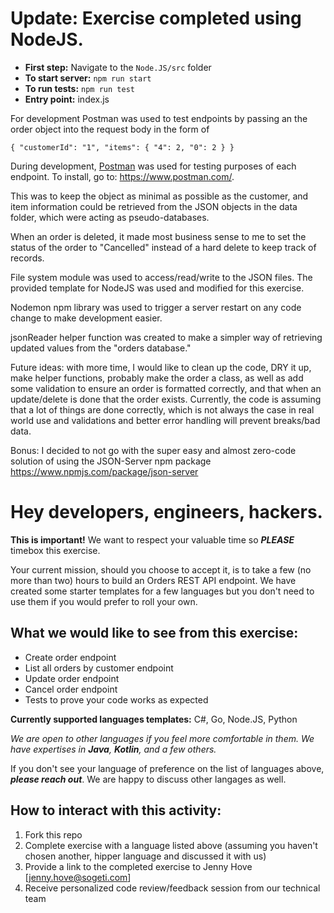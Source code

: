 # Update: Exercise completed using NodeJS.
* **First step:** Navigate to the `Node.JS/src` folder
* **To start server:** `npm run start`
* **To run tests:** `npm run test`
* **Entry point:** index.js

For development Postman was used to test endpoints by passing an the order object into the request body in the form of

`
{
    "customerId": "1",
    "items": {
        "4": 2,
        "0": 2
    }
}
`

During development, [Postman](https://www.postman.com/) was used for testing purposes of each endpoint. To install, go to: https://www.postman.com/.

This was to keep the object as minimal as possible as the customer, and item information could be retrieved from the JSON objects in the data folder, which were acting as pseudo-databases.

When an order is deleted, it made most business sense to me to set the status of the order to "Cancelled" instead of a hard delete to keep track of records.

File system module was used to access/read/write to the JSON files. The provided template for NodeJS was used and modified for this exercise.

Nodemon npm library was used to trigger a server restart on any code change to make development easier.

jsonReader helper function was created to make a simpler way of retrieving updated values from the "orders database."

Future ideas: with more time, I would like to clean up the code, DRY it up, make helper functions, probably make the order a class, as well as add some validation to ensure an order is formatted correctly, and that when an update/delete is done that the order exists. Currently, the code is assuming that a lot of things are done correctly, which is not always the case in real world use and validations and better error handling will prevent breaks/bad data.

Bonus: I decided to not go with the super easy and almost zero-code solution of using the JSON-Server npm package https://www.npmjs.com/package/json-server

# Hey developers, engineers, hackers. 
**This is important!** We want to respect your valuable time so **_PLEASE_** timebox this exercise.

Your current mission, should you choose to accept it, is to take a few (no more than two) hours to build an Orders REST API endpoint. We have created some starter templates for a few languages but you don't need to use them if you would prefer to roll your own.

## What we would like to see from this exercise:
* Create order endpoint
* List all orders by customer endpoint
* Update order endpoint
* Cancel order endpoint
* Tests to prove your code works as expected

**Currently supported languages templates:** C#, Go, Node.JS, Python

_We are open to other languages if you feel more comfortable in them. We have expertises in **Java**, **Kotlin**, and a few others._

If you don't see your language of preference on the list of languages above, **_please reach out_**. We are happy to discuss other langages as well.

## How to interact with this activity:
1. Fork this repo
2. Complete exercise with a language listed above (assuming you haven't chosen another, hipper language and discussed it with us)
3. Provide a link to the completed exercise to Jenny Hove [jenny.hove@sogeti.com]
4. Receive personalized code review/feedback session from our technical team



